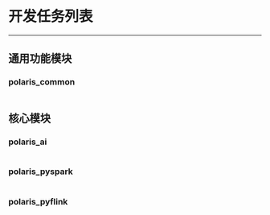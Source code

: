 
# 开发任务列表

---

## 通用功能模块
### polaris_common
```.text

```

## 核心模块
### polaris_ai
```.text

```
### polaris_pyspark
```.text

```
### polaris_pyflink
```.text

```


